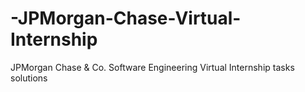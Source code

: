 # -JPMorgan-Chase-Virtual-Internship
JPMorgan Chase &amp; Co. Software Engineering Virtual Internship tasks solutions
